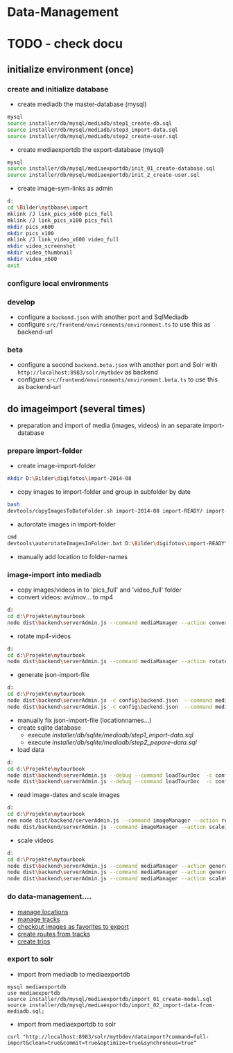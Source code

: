 # Data-Management

# TODO - check docu

## initialize environment (once)

### create and initialize database
- create mediadb the master-database (mysql)
```bash
mysql
source installer/db/mysql/mediadb/step1_create-db.sql
source installer/db/mysql/mediadb/step3_import-data.sql
source installer/db/mysql/mediadb/step2_create-user.sql
```
- create mediaexportdb the export-database (mysql)
```bash
mysql
source installer/db/mysql/mediaexportdb/init_01_create-database.sql
source installer/db/mysql/mediaexportdb/init_2_create-user.sql
``` 
- create image-sym-links as admin
```bash
d:
cd \Bilder\mytbbase\import
mklink /J link_pics_x600 pics_full
mklink /J link_pics_x100 pics_full
mkdir pics_x600
mkdir pics_x100
mklink /J link_video_x600 video_full
mkdir video_screenshot
mkdir video_thumbnail
mkdir video_x600
exit
```

### configure local environments

### develop 
- configure a ```backend.json``` with another port and SqlMediadb
- configure ```src/frontend/environments/environment.ts``` to use this as backend-url 

### beta
- configure a second ```backend.beta.json``` with another port and Solr with ```http://localhost:8983/solr/mytbdev``` as backend
- configure ```src/frontend/environments/environment.beta.ts``` to use this as backend-url 

## do imageimport (several times) 
- preparation and import of media (images, videos) in an separate import-database

### prepare import-folder
- create image-import-folder
```bash
mkdir D:\Bilder\digifotos\import-2014-08
```
- copy images to import-folder and group in subfolder by date
```bash
bash
devtools/copyImagesToDateFolder.sh import-2014-08 import-READY/ import-2014-08
```
- autorotate images in import-folder
```bash
cmd
devtools\autorotateImagesInFolder.bat D:\Bilder\digifotos\import-READY\import-2014-08
```
- manually add location to folder-names 

### image-import into mediadb
- copy images/videos in to 'pics_full' and 'video_full' folder
- convert videos: avi/mov... to mp4
```bash
d:
cd d:\Projekte\mytourbook 
node dist\backend\serverAdmin.js --command mediaManager --action convertVideosFromMediaDirToMP4 --importDir D:\Bilder\mytbbase\import\video_full\ --outputDir D:\Bilder\mytbbase\import\video_full\ --debug true
``` 
- rotate mp4-videos
```bash
d:
cd d:\Projekte\mytourbook 
node dist\backend\serverAdmin.js --command mediaManager --action rotateVideo  --rotate 270 --debug true --srcFile D:\Bilder\mytbbase\import\video_full\import-2015-05_20150410-bad-brambach\CIMG6228.MOV.MP4
``` 
- generate json-import-file
```bash
d:
cd d:\Projekte\mytourbook 
node dist\backend\serverAdmin.js -c config\backend.json  --command mediaManager --action generateTourDocsFromMediaDir --importDir D:\Bilder\mytbbase\import\pics_full\ --debug true > D:\Bilder\mytbbase\import\mediadb-import-images.json 
node dist\backend\serverAdmin.js -c config\backend.json  --command mediaManager --action generateTourDocsFromMediaDir --importDir D:\Bilder\mytbbase\import\video_full\ --debug true > D:\Bilder\mytbbase\import\mediadb-import-videos.json 
```
- manually fix json-import-file (locationnames...)
- create sqlite database
    - execute *installer/db/sqlite/mediadb/step1_import-data.sql*
    - execute *installer/db/sqlite/mediadb/step2_pepare-data.sql*
- load data
```bash
d:
cd d:\Projekte\mytourbook 
node dist\backend\serverAdmin.js --debug --command loadTourDoc  -c config\backend.json -f D:\Bilder\mytbbase\import\mediadb-import-images.json
node dist\backend\serverAdmin.js --debug --command loadTourDoc  -c config\backend.json -f D:\Bilder\mytbbase\import\mediadb-import-videos.json
```
- read image-dates and scale images
```bash
d:
cd d:\Projekte\mytourbook 
rem node dist/backend/serverAdmin.js --command imageManager --action readImageDates -c config/backendt.json
node dist/backend/serverAdmin.js --command imageManager --action scaleImages -c config/backend.json
```
- scale videos
```bash
d:
cd d:\Projekte\mytourbook 
node dist\backend\serverAdmin.js --command mediaManager --action generateVideoScreenshotFromMediaDir --importDir D:\Bilder\mytbbase\import\video_full\ --outputDir D:\Bilder\mytbbase\import\\video_screenshot\ --debug true
node dist\backend\serverAdmin.js --command mediaManager --action generateVideoPreviewFromMediaDir --importDir D:\Bilder\mytbbase\import\video_full\ --outputDir D:\Bilder\mytbbase\import\video_thumbnail\ --debug true
node dist\backend\serverAdmin.js --command mediaManager --action scaleVideosFromMediaDirToMP4 --importDir D:\Bilder\mytbbase\import\video_full\ --outputDir D:\Bilder\mytbbase\import\video_x600\ --debug true
```
### do data-management....
- [manage locations](http://localhost:4002/mytbdev/de/tdoc/search/jederzeit/ueberall/alles/egal/ungefiltert/relevance/location/10/1)
- [manage tracks](http://localhost:4002/mytbdev/de/tdoc/search/jederzeit/ueberall/alles/egal/ungefiltert/relevance/track/10/1) 
- [checkout images as favorites to export](http://localhost:4002/mytbdev/de/tdoc/search/jederzeit/ueberall/alles/egal/ungefiltert/relevance/track/10/1) 
- [create routes from tracks](http://localhost:4002/mytbdev/de/tdoc/search/jederzeit/ueberall/alles/egal/ungefiltert/relevance/track/10/1)
- [create trips](http://localhost:4002/mytbdev/de/tdocadmin/create/TRIP)

### export to solr
- import from mediadb to mediaexportdb
```
mysql mediaexportdb
use mediaexportdb
source installer/db/mysql/mediaexportdb/import_01_create-model.sql
source installer/db/mysql/mediaexportdb/import_02_import-data-from-mediadb.sql;
```
- import from mediaexportdb to solr
```
curl "http://localhost:8983/solr/mytbdev/dataimport?command=full-import&clean=true&commit=true&optimize=true&synchronous=true"
```

